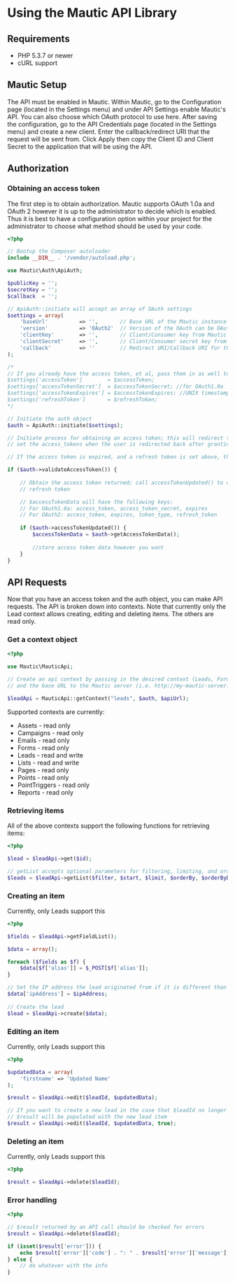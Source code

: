 # Using the Mautic API Library

## Requirements
* PHP 5.3.7 or newer
* cURL support

## Mautic Setup
The API must be enabled in Mautic. Within Mautic, go to the Configuration page (located in the Settings menu) and under API Settings enable
Mautic's API.  You can also choose which OAuth protocol to use here.  After saving the configuration, go to the API Credentials page
(located in the Settings menu) and create a new client.  Enter the callback/redirect URI that the request will be sent from.  Click Apply
then copy the Client ID and Client Secret to the application that will be using the API.

## Authorization
    
### Obtaining an access token
The first step is to obtain authorization.  Mautic supports OAuth 1.0a and OAuth 2 however it is up to the administrator
to decide which is enabled.  Thus it is best to have a configuration option within your project for the administrator 
to choose what method should be used by your code.

```php
<?php

// Bootup the Composer autoloader
include __DIR__ . '/vendor/autoload.php';  

use Mautic\Auth\ApiAuth;

$publicKey = ''; 
$secretKey = ''; 
$callback  = ''; 

// ApiAuth::initiate will accept an array of OAuth settings
$settings = array(
    'baseUrl'          => '',       // Base URL of the Mautic instance
    'version'          => 'OAuth2'  // Version of the OAuth can be OAuth2 or OAuth1a. OAuth2 is the default value.
    'clientKey'        => '',       // Client/Consumer key from Mautic
    'clientSecret'     => '',       // Client/Consumer secret key from Mautic
    'callback'         => ''        // Redirect URI/Callback URI for this script
);

/*
// If you already have the access token, et al, pass them in as well to prevent the need for reauthorization
$settings['accessToken']        = $accessToken;
$settings['accessTokenSecret']  = $accessTokenSecret; //for OAuth1.0a
$settings['accessTokenExpires'] = $accessTokenExpires; //UNIX timestamp
$settings['refreshToken']       = $refreshToken;
*/

// Initiate the auth object
$auth = ApiAuth::initiate($settings);

// Initiate process for obtaining an access token; this will redirect the user to the $authorizationUrl and/or
// set the access_tokens when the user is redirected back after granting authorization

// If the access token is expired, and a refresh token is set above, then a new access token will be requested

if ($auth->validateAccessToken()) {
     
    // Obtain the access token returned; call accessTokenUpdated() to catch if the token was updated via a 
    // refresh token

    // $accessTokenData will have the following keys:
    // For OAuth1.0a: access_token, access_token_secret, expires
    // For OAuth2: access_token, expires, token_type, refresh_token
    
    if ($auth->accessTokenUpdated()) {
        $accessTokenData = $auth->getAccessTokenData();
        
        //store access token data however you want
    }
}
```

## API Requests
Now that you have an access token and the auth object, you can make API requests.  The API is broken down into contexts.
Note that currently only the Lead context allows creating, editing and deleting items.  The others are read only.

### Get a context object

```php
<?php

use Mautic\MauticApi;

// Create an api context by passing in the desired context (Leads, Forms, Pages, etc), the $auth object from above
// and the base URL to the Mautic server (i.e. http://my-mautic-server.com/api/)

$leadApi = MauticApi::getContext("leads", $auth, $apiUrl);
```

Supported contexts are currently:

* Assets - read only
* Campaigns - read only
* Emails - read only
* Forms - read only
* Leads - read and write
* Lists - read and write
* Pages - read only
* Points - read only
* PointTriggers - read only
* Reports - read only

### Retrieving items
All of the above contexts support the following functions for retrieving items:

```php
<?php

$lead = $leadApi->get($id);

// getList accepts optional parameters for filtering, limiting, and ordering
$leads = $leadApi->getList($filter, $start, $limit, $orderBy, $orderByDir);
```

### Creating an item
Currently, only Leads support this

```php
<?php

$fields = $leadApi->getFieldList();

$data = array();

foreach ($fields as $f) {
    $data[$f['alias']] = $_POST[$f['alias']];
}

// Set the IP address the lead originated from if it is different than that of the server making the request
$data['ipAddress'] = $ipAddress;
 
// Create the lead 
$lead = $leadApi->create($data);
```
    
### Editing an item
Currently, only Leads support this

```php
<?php

$updatedData = array(
    'firstname' => 'Updated Name'
);

$result = $leadApi->edit($leadId, $updatedData);

// If you want to create a new lead in the case that $leadId no longer exists
// $result will be populated with the new lead item
$result = $leadApi->edit($leadId, $updatedData, true);
```
    
### Deleting an item
Currently, only Leads support this

```php
<?php

$result = $leadApi->delete($leadId);
```

### Error handling

```php
<?php

// $result returned by an API call should be checked for errors
$result = $leadApi->delete($leadId);

if (isset($result['error'])) {
    echo $result['error']['code'] . ": " . $result['error']['message'];
} else {
    // do whatever with the info
}
```
